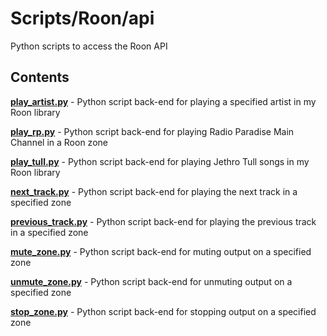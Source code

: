 Scripts/Roon/api
================

Python scripts to access the Roon API

Contents
--------

[**play_artist.py**](Roon/api/play_artist.py) - Python script back-end for playing a specified artist in my Roon library

[**play_rp.py**](Roon/api/play_rp.py) - Python script back-end for playing Radio Paradise Main Channel in a Roon zone

[**play_tull.py**](Roon/api/play_tull.py) - Python script back-end for playing Jethro Tull songs in my Roon library

[**next_track.py**](Roon/api/next_track.py) - Python script back-end for playing the next track in a specified zone

[**previous_track.py**](Roon/api/previous_track.py) - Python script back-end for playing the previous track in a specified zone

[**mute_zone.py**](Roon/api/mute_zone.py) - Python script back-end for muting output on a specified zone

[**unmute_zone.py**](Roon/api/unmute_zone.py) - Python script back-end for unmuting output on a specified zone

[**stop_zone.py**](Roon/api/stop_zone.py) - Python script back-end for stopping output on a specified zone
